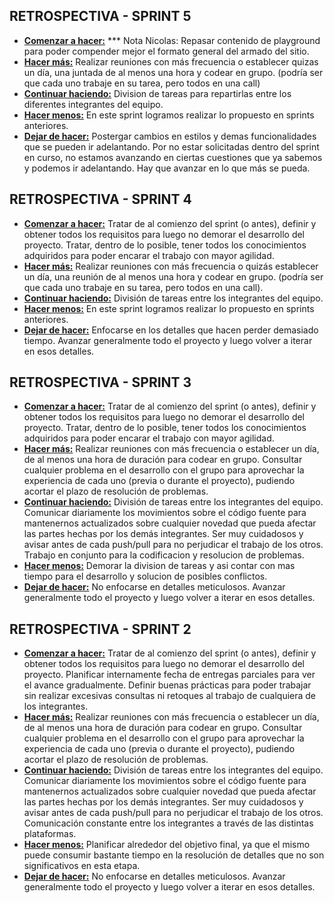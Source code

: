 ## RETROSPECTIVA - SPRINT 5

- **<u>Comenzar a hacer:</u>** *** Nota Nicolas: Repasar contenido de playground para poder compender mejor el formato general del armado del sitio.
- **<u>Hacer más:</u>** Realizar reuniones con más frecuencia o establecer quizas un día, una juntada de al menos una hora y codear en grupo. (podría ser que cada uno trabaje en su tarea, pero todos en una call)
- **<u>Continuar haciendo:</u>** Division de tareas para repartirlas entre los diferentes integrantes del equipo. 
- **<u>Hacer menos:</u>** En este sprint logramos realizar lo propuesto en sprints anteriores.
- **<u>Dejar de hacer:</u>** Postergar cambios en estilos y demas funcionalidades que se pueden ir adelantando. Por no estar solicitadas dentro del sprint en curso, no estamos avanzando en ciertas cuestiones que 
  ya sabemos y podemos ir adelantando. Hay que avanzar en lo que más se pueda.



## RETROSPECTIVA - SPRINT 4

- **<u>Comenzar a hacer:</u>** Tratar de al comienzo del sprint (o antes), definir y obtener todos los requisitos para luego no demorar el desarrollo del proyecto. Tratar, dentro de lo posible, tener todos los conocimientos adquiridos para poder encarar el trabajo con mayor agilidad.
- **<u>Hacer más:</u>** Realizar reuniones con más frecuencia o quizás establecer un día, una reunión de al menos una hora y codear en grupo. (podría ser que cada uno trabaje en su tarea, pero todos en una call).
- **<u>Continuar haciendo:</u>** División de tareas entre los integrantes del equipo. 
- **<u>Hacer menos:</u>** En este sprint logramos realizar lo propuesto en sprints anteriores.
- **<u>Dejar de hacer:</u>** Enfocarse en los detalles que hacen perder demasiado tiempo. Avanzar generalmente todo el proyecto y luego volver a iterar en esos detalles.



## RETROSPECTIVA - SPRINT 3

- **<u>Comenzar a hacer:</u>** Tratar de al comienzo del sprint (o antes), definir y obtener todos los requisitos para luego no demorar el desarrollo del proyecto. Tratar, dentro de lo posible, tener todos los conocimientos adquiridos para poder encarar el trabajo con mayor agilidad.
- **<u>Hacer más:</u>** Realizar reuniones con más frecuencia o establecer un día, de al menos una hora de duración para codear en grupo. Consultar cualquier problema en el desarrollo con el grupo para aprovechar la experiencia de cada uno (previa o durante el proyecto), pudiendo acortar el plazo de resolución de problemas. 
- **<u>Continuar haciendo:</u>** División de tareas entre los integrantes del equipo. Comunicar diariamente los movimientos sobre el código fuente para mantenernos actualizados sobre cualquier novedad que pueda afectar las partes hechas por los demás integrantes. Ser muy cuidadosos y avisar antes de cada push/pull para no perjudicar el trabajo de los otros. Trabajo en conjunto para la codificacion y resolucion de problemas.
- **<u>Hacer menos:</u>** Demorar la division de tareas y asi contar con mas tiempo para el desarrollo y solucion de posibles conflictos.
- **<u>Dejar de hacer:</u>** No enfocarse en detalles meticulosos. Avanzar generalmente todo el proyecto y luego volver a iterar en esos detalles.



## RETROSPECTIVA - SPRINT 2

- **<u>Comenzar a hacer:</u>** Tratar de al comienzo del sprint (o antes), definir y obtener todos los requisitos para luego no demorar el desarrollo del proyecto. Planificar internamente fecha de entregas parciales para ver el avance gradualmente. Definir buenas prácticas para poder trabajar sin realizar excesivas consultas ni retoques al trabajo de cualquiera de los integrantes. 
- **<u>Hacer más:</u>** Realizar reuniones con más frecuencia o establecer un día, de al menos una hora de duración para codear en grupo. Consultar cualquier problema en el desarrollo con el grupo para aprovechar la experiencia de cada uno (previa o durante el proyecto), pudiendo acortar el plazo de resolución de problemas. 
- **<u>Continuar haciendo:</u>** División de tareas entre los integrantes del equipo. Comunicar diariamente los movimientos sobre el código fuente para mantenernos actualizados sobre cualquier novedad que pueda afectar las partes hechas por los demás integrantes. Ser muy cuidadosos y avisar antes de cada push/pull para no perjudicar el trabajo de los otros. Comunicación constante entre los integrantes a través de las distintas plataformas.
- **<u>Hacer menos:</u>** Planificar alrededor del objetivo final, ya que el mismo puede consumir bastante tiempo en la resolución de detalles que no son significativos en esta etapa.
- **<u>Dejar de hacer:</u>** No enfocarse en detalles meticulosos. Avanzar generalmente todo el proyecto y luego volver a iterar en esos detalles.